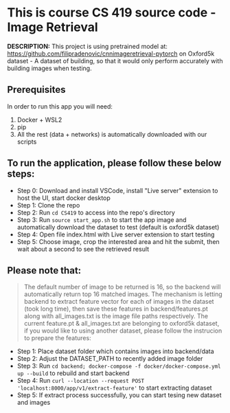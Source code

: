 # This is course CS 419 source code - Image Retrieval

**DESCRIPTION:** This project is using pretrained model at: https://github.com/filipradenovic/cnnimageretrieval-pytorch on Oxford5k dataset - A dataset of building, so that it would only perform accurately with building images when testing.

## Prerequisites
In order to run this app you will need:

1. Docker + WSL2
1. pip
1. All the rest (data + networks) is automatically downloaded with our scripts


## To run the application, please follow these below steps:

- Step 0: Download and install VSCode, install "Live server" extension to host the UI, start docker desktop
- Step 1: Clone the repo
- Step 2: Run ```cd CS419``` to access into the repo's directory
- Step 3: Run ```source start_app.sh``` to start the app image and automatically download the dataset to test (default is oxford5k dataset)
- Step 4: Open file index.html with Live server extension to start testing
- Step 5: Choose image, crop the interested area and hit the submit, then wait about a second to see the retrieved result

## Please note that: 

> The default number of image to be returned is 16, so the backend will automatically return top 16 matched images. The mechanism is letting backend to extract feature vector for each of images in the dataset (took long time), then save these features in backend/features.pt along with all_images.txt is the image file paths respectively. The current feature.pt & all_images.txt are belonging to oxford5k dataset, if you would like to using another dataset, please follow the instrucion to prepare the features:

- Step 1: Place dataset folder which contains images into backend/data
- Step 2: Adjust the DATASET_PATH to recently added image folder
- Step 3: Run ```cd backend; docker-compose -f docker/docker-compose.yml up --build``` to rebuild and start backend
- Step 4: Run ```curl --location --request POST 'localhost:8000/app/v1/extract-feature'``` to start extracting dataset
- Step 5: If extract process successfully, you can start tesing new dataset and images
